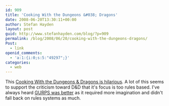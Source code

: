 ```yaml
---
id: 909
title: 'Cooking With the Dungeons &#038; Dragons'
date: 2008-06-20T13:30:11+00:00
author: Stefan Hayden
layout: post
guid: http://www.stefanhayden.com/blog/?p=909
permalink: /blog/2008/06/20/cooking-with-the-dungeons-dragons/
Post:
  - link
openid_comments:
  - 'a:1:{i:0;s:5:"49297";}'
categories:
  - web
---
```

This <a href="http://www.wired.com/culture/lifestyle/commentary/alttext/2008/06/alttext_0618">Cooking With the Dungeons & Dragons is hilarious</a>. A lot of this seems to support the criticism toward D&D that it's focus is too rules based. I've always heard <a href="http://en.wikipedia.org/wiki/GURPS">GURPS was better</a> as it required more imagination and didn't fall back on rules systems as much.